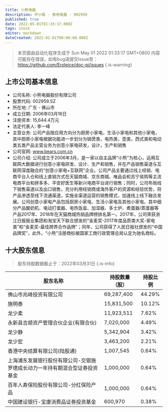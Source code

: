 ```yaml
---
title: 小熊电器
description: 中小板 - 家用电器 - 002959
published: true
date: 2022-05-01T01:33:17.000Z
tags: stock
editor: markdown
dateCreated: 2022-01-01T00:00:00.000Z
---
```


> 本页面由自动化程序生成于 Sun May 01 2022 01:33:17 GMT+0800
> 内容可能存在错误，如有bug请提交issue至：https://github.com/Eroleice/doc-pi/issues
{.is-warning}

## 上市公司基本信息
- 公司名称: 小熊电器股份有限公司
- 股票代码: 002959.SZ
- 所在地: 广东 - 佛山市
- 成立日期: 2006年03月16日
- 注册资本: 15,644.4万元
- 法定代表人: 李一峰
- 主营业务: 公司产品按应用方向分为厨房小家电，生活小家电和其他小家电，其中厨房小家电根据功能进一步划分为锅煲类，电热类，壶类，西式类和电动类五类产品主营业务为创意小家电研发，设计，生产和销售
- 公司官网: www.bears.com.cn
- 公司介绍: 公司成立于2006年3月，是一家以自主品牌“小熊”为核心，运用互联网大数据进行创意小家电研发、设计、生产和销售，并在产品销售渠道与互联网深度融合的“创意小家电+互联网”企业。公司产品主要通过线上经销、电商平台入仓和线上直销方式在天猫商城、京东商城、唯品会和苏宁易购等主流电商平台和拼多多、平安好医生等新兴电商平台进行销售；同时，公司布局线下销售渠道以及出口销售，充分利用经销商或海外客户的资源和经验优势，将产品渗透至线下流通渠道，实施全渠道运营的销售模式，加速线上线下融合发展。公司创意小家电产品包括厨房小家电、生活小家电及其他小家电，其中细分产品酸奶机、电动打蛋器、电热饭盒、加湿器、多士炉、煮蛋器/蒸蛋器等产品2017年、2018年在天猫商城热销品牌榜排名第一。2017年，公司荣获浙江日报报业集团和淘宝天下联合颁发的“金麦奖-2017年度品质类大奖-家电类”和“金麦奖-最佳跨界合作品牌”；同年，公司获得了人民日报社颁发的“中国品牌奖”，此外，“小熊”注册商标被国家工商行政管理总局认定为驰名商标。


## 十大股东信息
> 股东持股数据截止于：2022年03月31日
{.is-info}

| 股东名称 | 持股数量（股） | 持股比例 |
| --- | --- | --- |
| 佛山市兆峰投资有限公司 | 69,287,400 | 44.29% |
| 施明泰 | 15,831,500 | 10.12% |
| 龙少柔 | 11,923,511 | 7.62% |
| 永新县吉顺资产管理合伙企业(有限合伙) | 7,020,000 | 4.49% |
| 龙少静 | 5,342,904 | 3.42% |
| 龙少宏 | 3,463,200 | 2.21% |
| 香港中央结算有限公司(陆股通) | 1,007,545 | 0.64% |
| 上海浦东发展银行股份有限公司-交银施罗德成长动力一年持有期混合型证券投资基金 | 1,000,000 | 0.64% |
| 百年人寿保险股份有限公司-分红保险产品 | 1,000,000 | 0.64% |
| 中国建设银行-宝康消费品证券投资基金 | 600,970 | 0.38% |




